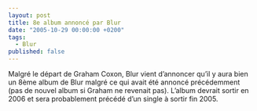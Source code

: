 ```yaml
---
layout: post
title: 8e album annoncé par Blur
date: "2005-10-29 00:00:00 +0200"
tags:
  - Blur
published: false
---
```


Malgré le départ de Graham Coxon, Blur vient d’annoncer qu’il y aura bien un
8ème album de Blur malgré ce qui avait été annoncé précédemment (pas de nouvel
album si Graham ne revenait pas). L’album devrait sortir en 2006 et sera
probablement précédé d’un single à sortir fin 2005.
